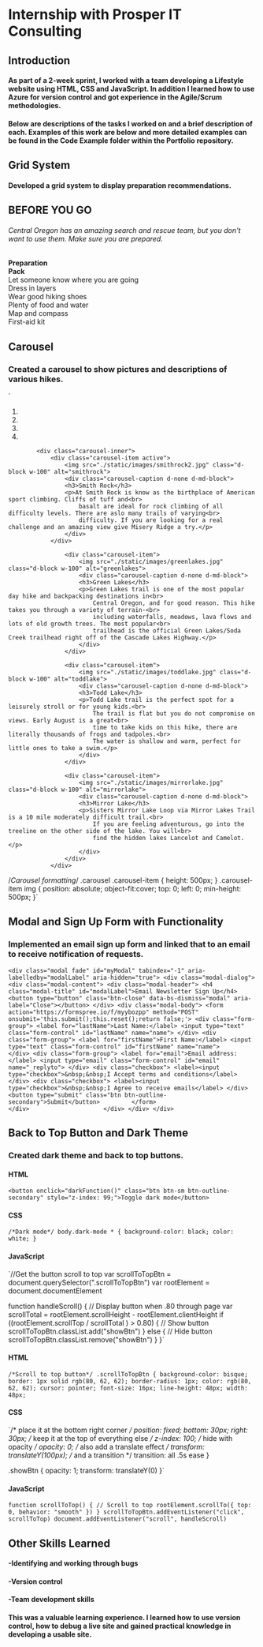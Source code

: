 # Internship with Prosper IT Consulting

## Introduction

#### As part of a 2-week sprint, I worked with a team developing a Lifestyle website using HTML, CSS and JavaScript. In addition I learned how to use Azure for version control and got experience in the Agile/Scrum methodologies.

#### Below are descriptions of the tasks I worked on and a brief description of each. Examples of this work are below and more detailed examples can be found in the Code Example folder within the Portfolio repository.

## Grid System
#### Developed a grid system to display preparation recommendations.

<section id="preparation">
                <div class="container">
                    <h1>BEFORE YOU GO</h1>
                    <h6>Central Oregon has an amazing search and rescue team, 
                        but you don't want to use them.  Make sure you are prepared.</h6>
                    <div class="row">
                        <div class="col-sm-6" style="font-weight: bold;">Preparation                           
                        </div>
                        <div class="col-sm-6" style="font-weight: bold;">Pack                        
                        </div>
                    </div>
                    <div class="row">
                        <div class="col-sm-6">
                            Let someone know where you are going<br>
                            Dress in layers<br>
                            Wear good hiking shoes<br>                            
                        </div>
                        <div class="col-sm-6">
                            Plenty of food and water<br>
                            Map and compass<br>
                            First-aid kit<br>
                        </div>
                    </div>                    
                </div>
            </section>

## Carousel
### Created a carousel to show pictures and descriptions of various hikes.

`<div id="carouselCaptions" class="carousel slide" data-bs-ride="carousel">
                <ol class="carousel-indicators">
                    <li data-bs-target="#carouselCaptions" data-bs-slide-to="0" class="active"></li>
                    <li data-bs-target="#carouselCaptions" data-bs-slide-to="1"></li>
                    <li data-bs-target="#carouselCaptions" data-bs-slide-to="2"></li>
                    <li data-bs-target="#carouselCaptions" data-bs-slide-to="3"></li>
                </ol>

            <div class="carousel-inner">
                <div class="carousel-item active">
                    <img src="./static/images/smithrock2.jpg" class="d-block w-100" alt="smithrock">
                    <div class="carousel-caption d-none d-md-block">
                    <h3>Smith Rock</h3>
                    <p>At Smith Rock is know as the birthplace of American sport climbing. Cliffs of tuff and<br>
                        basalt are ideal for rock climbing of all difficulty levels. There are aslo many trails of varying<br>
                        difficulty. If you are looking for a real challenge and an amazing view give Misery Ridge a try.</p>
                    </div>
                </div>

                    <div class="carousel-item">
                        <img src="./static/images/greenlakes.jpg" class="d-block w-100" alt="greenlakes">
                        <div class="carousel-caption d-none d-md-block">
                        <h3>Green Lakes</h3>
                        <p>Green Lakes trail is one of the most popular day hike and backpacking destinations in<br>
                            Central Oregon, and for good reason. This hike takes you through a variety of terrain-<br>
                            including waterfalls, meadows, lava flows and lots of old growth trees. The most popular<br>
                            trailhead is the official Green Lakes/Soda Creek trailhead right off of the Cascade Lakes Highway.</p>
                        </div>
                    </div>

                    <div class="carousel-item">
                        <img src="./static/images/toddlake.jpg" class="d-block w-100" alt="toddlake">
                        <div class="carousel-caption d-none d-md-block">
                        <h3>Todd Lake</h3>
                        <p>Todd Lake trail is the perfect spot for a leisurely stroll or for young kids.<br>
                            The trail is flat but you do not compromise on views. Early August is a great<br>
                            time to take kids on this hike, there are literally thousands of frogs and tadpoles.<br>
                            The water is shallow and warm, perfect for little ones to take a swim.</p>
                        </div>
                    </div>

                    <div class="carousel-item">
                        <img src="./static/images/mirrorlake.jpg" class="d-block w-100" alt="mirrorlake">
                        <div class="carousel-caption d-none d-md-block">
                        <h3>Mirror Lake</h3>
                        <p>Sisters Mirror Lake Loop via Mirror Lakes Trail is a 10 mile moderately difficult trail.<br>
                            If you are feeling adventurous, go into the treeline on the other side of the lake. You will<br>
                            find the hidden lakes Lancelot and Camelot.</p>
                        </div>
                    </div>
                </div>
                
 /*Carousel formatting*/
.carousel .carousel-item {
  height: 500px;
}
.carousel-item img {
    position: absolute;
    object-fit:cover;
    top: 0;
    left: 0;
    min-height: 500px;
}`

## Modal and Sign Up Form with Functionality
### Implemented an email sign up form and linked that to an email to receive notification of requests.

`<div class="modal fade" id="myModal" tabindex="-1" aria-labelledby="modalLabel" aria-hidden="true">
                <div class="modal-dialog">
                <div class="modal-content">
                    <div class="modal-header">
                    <h4 class="modal-title" id="modalLabel">Email Newsletter Sign Up</h4>
                    <button type="button" class="btn-close" data-bs-dismiss="modal" aria-label="Close"></button>
                    </div>
                    <div class="modal-body">
                        <form action="https://formspree.io/f/myybozpp" method="POST" onsubmit='this.submit();this.reset();return false;'>
                            <div class="form-group">
                                <label for="lastName">Last Name:</label>
                                <input type="text" class="form-control" id="lastName" name="name">
                            </div>
                            <div class="form-group">
                                <label for="firstName">First Name:</label>
                                <input type="text" class="form-control" id="firstName" name="name">                                
                            </div>
                            <div class="form-group">
                                <label for="email">Email address:</label>
                                <input type="email" class="form-control" id="email" name="_replyto">
                            </div>
                            <div class="checkbox">
                              <label><input type="checkbox">&nbsp;&nbsp;I Accept terms and conditions</label>
                            </div>
                            <div class="checkbox">
                                <label><input type="checkbox">&nbsp;&nbsp;I Agree to receive emails</label>
                            </div>
                            <button type="submit" class="btn btn-outline-secondary">Submit</button>        
                          </form>                        
                    </div>                    
                </div>
                </div>
            </div>`

## Back to Top Button and Dark Theme
### Created dark theme and back to top buttons.

#### HTML
`<button onclick="darkFunction()" class="btn btn-sm btn-outline-secondary" style="z-index: 99;">Toggle dark mode</button>`

#### CSS
`/*Dark mode*/
body.dark-mode * {
  background-color: black;
  color: white;
}`

#### JavaScript
`//Get the button scroll to top
var scrollToTopBtn = document.querySelector(".scrollToTopBtn")
var rootElement = document.documentElement

function handleScroll() {
  // Display button when .80 through page
  var scrollTotal = rootElement.scrollHeight - rootElement.clientHeight
  if ((rootElement.scrollTop / scrollTotal ) > 0.80) {
    // Show button
    scrollToTopBtn.classList.add("showBtn")
  } else {
    // Hide button
    scrollToTopBtn.classList.remove("showBtn")
  }
}`

#### HTML
`/*Scroll to top button*/
.scrollToTopBtn {
  background-color: bisque;
  border: 1px solid rgb(80, 62, 62);
  border-radius: 1px;
  color: rgb(80, 62, 62);
  cursor: pointer;
  font-size: 16px;
  line-height: 48px;
  width: 48px;`
  
  #### CSS
  `/* place it at the bottom right corner */
  position: fixed;
  bottom: 30px;
  right: 30px;
  /* keep it at the top of everything else */
  z-index: 100;
  /* hide with opacity */
  opacity: 0;
  /* also add a translate effect */
  transform: translateY(100px);
  /* and a transition */
  transition: all .5s ease
}
    
.showBtn {
  opacity: 1;
  transform: translateY(0)
  }`
  
  #### JavaScript
  `function scrollToTop() {
  // Scroll to top
  rootElement.scrollTo({
    top: 0,
    behavior: "smooth"
  })
}
scrollToTopBtn.addEventListener("click", scrollToTop)
document.addEventListener("scroll", handleScroll)`

## Other Skills Learned

#### -Identifying and working through bugs
#### -Version control
#### -Team development skills

#### This was a valuable learning experience. I learned how to use version control, how to debug a live site and gained practical knowledge in developing a usable site.
